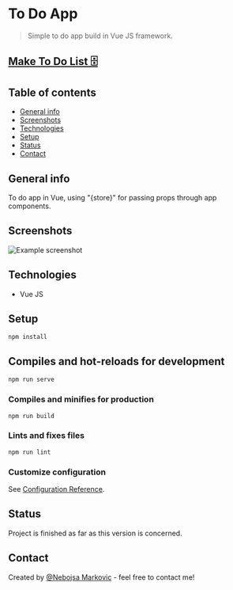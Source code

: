 # To Do App

> Simple to do app build in Vue JS framework.
<h2> <a href="https://vue-todo-app-nebojsa-markovic.netlify.app/"> Make To Do List 🗄 </a> </h2>

## Table of contents
* [General info](#general-info)
* [Screenshots](#screenshots)
* [Technologies](#technologies)
* [Setup](#setup)
* [Status](#status)
* [Contact](#contact)

## General info
To do app in Vue, using "{store}" for passing props through app components.

## Screenshots
![Example screenshot](https://user-images.githubusercontent.com/59211000/96646432-6fcb1100-132c-11eb-937b-6db5e42c8890.png)

## Technologies
* Vue JS

## Setup
```
npm install
```

## Compiles and hot-reloads for development
```
npm run serve
```

### Compiles and minifies for production
```
npm run build
```

### Lints and fixes files
```
npm run lint
```

### Customize configuration
See [Configuration Reference](https://cli.vuejs.org/config/).

## Status
Project is finished as far as this version is concerned.

## Contact
Created by [@Nebojsa Markovic](https://www.linkedin.com/in/nebojsa-markovic-6760111b5/) - feel free to contact me!

